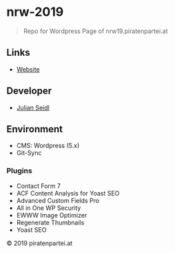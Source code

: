 # nrw-2019
> Repo for Wordpress Page of nrw19.piratenpartei.at

## Links 
* [Website](https://nrw19.piratenpartei.at)

## Developer
* [Julian Seidl](mailto:julian.seidl@piratenpartei.at)

## Environment
* CMS: Wordpress (5.x)
* Git-Sync

### Plugins
* Contact Form 7
* ACF Content Analysis for Yoast SEO
* Advanced Custom Fields Pro
* All in One WP Security
* EWWW Image Optimizer
* Regenerate Thumbnails
* Yoast SEO

&copy; 2019 piratenpartei.at